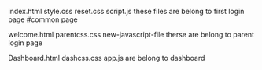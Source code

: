 index.html 
style.css
reset.css
script.js 
these files are belong to first login page #common page



welcome.html
parentcss.css
new-javascript-file 
therse are belong to parent login page

Dashboard.html
dashcss.css
app.js
are belong to dashboard 

